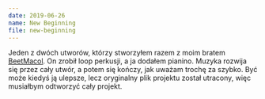 ```yaml
---
date: 2019-06-26
name: New Beginning
file: new-beginning
---
```


Jeden z dwóch utworów, którzy stworzyłem razem z moim bratem [BeetMacol](https://beetmacol.com). On zrobił loop perkusji, a ja dodałem pianino. Muzyka rozwija się przez cały utwór, a potem się kończy, jak uważam trochę za szybko. Być może kiedyś ją ulepsze, lecz oryginalny plik projektu został utracony, więc musiałbym odtworzyć cały projekt.
